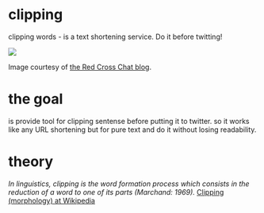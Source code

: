 # clipping
clipping words - is a text shortening service. Do it before twitting!

![](http://redcrosschat.org/wp-content/uploads/2012/10/205547170462558700_Ks134xFV_c.jpg)

Image courtesy of [the Red Cross Chat blog](http://redcrosschat.org/2012/10/17/in-case-of-fire/).

# the goal
is provide tool for clipping sentense before putting it to twitter. so it works like any URL shortening but for pure text and do it without losing readability.

# theory
*In linguistics, clipping is the word formation process which consists in the reduction of a word to one of its parts (Marchand: 1969).*
[Clipping (morphology) at Wikipedia](http://en.wikipedia.org/wiki/Clipping_%28morphology%29)
